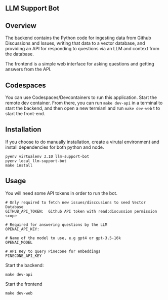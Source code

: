## LLM Support Bot

## Overview

The backend contains the Python code for ingesting data from Github
Discussions and Issues, writing that data to a vector database, and
providing an API for responding to questions via an LLM and context
from the database.

The frontend is a simple web interface for asking questions and
getting answers from the API.

## Codespaces

You can use Codespaces/Devcontainers to run this application. Start
the remote dev container. From there, you can run `make dev-api` in a terminal
to start the backend, and then open a new termianl and run `make dev-web` t
to start the front-end.


## Installation

If you choose to do manually installation, create a virutal environment and
install dependencies for both python and node.

```
pyenv virtualenv 3.10 llm-support-bot
pyenv local llm-support-bot
make install
```

## Usage

You will need some API tokens in order to run the bot.

```
# Only required to fetch new issues/disccusions to seed Vector Database
GITHUB_API_TOKEN:  Github API token with read:discussion permission scope

# Required for answering questions by the LLM
OPENAI_API_KEY:

# Name of the model to use, e.g gpt4 or gpt-3.5-16k
OPENAI_MODEL

# API Key to query Pinecone for embeddings
PINECONE_API_KEY
```


Start the backend:

```
make dev-api
```


Start the frontend

```
make dev-web
```
